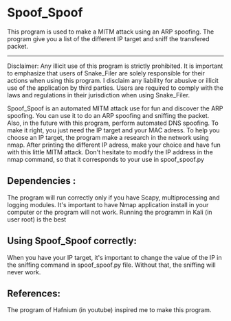 # Spoof_Spoof
This program is used to make a MITM attack using an ARP spoofing. The program give you a list of the different IP target and sniff the transfered packet. 

---------------------------------------------------------------------------------------------------------------------------------------------------------------------------------------------------------------------------
Disclaimer: Any illicit use of this program is strictly prohibited. It is important to emphasize that users of Snake_Filer are solely responsible for their actions when using this program. I disclaim any liability for abusive or illicit use of the application by third parties. Users are required to comply with the laws and regulations in their jurisdiction when using Snake_Filer.

Spoof_Spoof is an automated MITM attack use for fun and discover the ARP spoofing. You can use it to do an ARP spoofing and sniffing the packet. Also, in the future with this program, perform automated DNS spoofing.
To make it right, you just need the IP target and your MAC adress. To help you choose an IP target, the program make a research in the network using nmap. After printing the different IP adress, make your choice and have
fun with this little MITM attack. Don't hesitate to modify the IP address in the nmap command, so that it corresponds to your use in spoof_spoof.py


Dependencies :
--
The program will run correctly only if you have Scapy, multiprocessing and logging modules. It's important to have Nmap application install in your computer or the program will not work.
Running the programm in Kali (in user root) is the best

Using Spoof_Spoof correctly:
--
When you have your IP target, it's important to change the value of the IP in the sniffing command in spoof_spoof.py file. Without that, the sniffing will never work.



References:
----
The program of Hafnium (in youtube) inspired me to make this program. 
